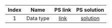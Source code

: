 | Index | Name | PS link | PS solution |
| :---: | :--: | :-----: | :---------: |
|1|Data type|[link](https://practice.geeksforgeeks.org/problems/data-type-1666706751/1?utm_source=youtube&utm_medium=collab_striver_ytdescription&utm_campaign=data-type)|[solution](https://github.com/sumithprabhu/Stiver_sheet/blob/main/Data_type.cpp)|
